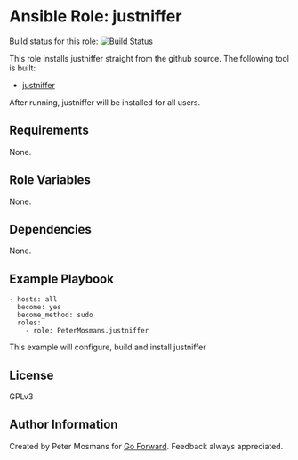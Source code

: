 # Ansible Role: justniffer


Build status for this role: [![Build Status](https://travis-ci.org/PeterMosmans/ansible-role-justniffer.svg)](https://travis-ci.org/PeterMosmans/ansible-role-justniffer)


This role installs justniffer straight from the github source. The following tool is built:
* [justniffer](https://github.com/onotelli/justniffer)

After running, justniffer will be installed for all users.


## Requirements


None.

## Role Variables


None.

## Dependencies


None.

## Example Playbook


```
- hosts: all
  become: yes
  become_method: sudo
  roles:
    - role: PeterMosmans.justniffer
```
This example will configure, build and install justniffer

## License

GPLv3

## Author Information


Created by Peter Mosmans for [Go Forward](https://www.go-forward.net). Feedback always appreciated.
